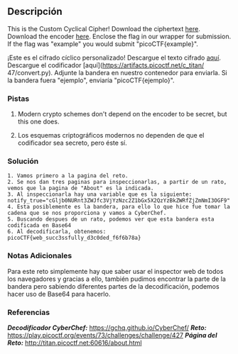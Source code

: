 ## Descripción
This is the Custom Cyclical Cipher! Download the ciphertext [here](https://artifacts.picoctf.net/c_titan/47/ciphertext). Download the encoder [here](https://artifacts.picoctf.net/c_titan/47/convert.py). Enclose the flag in our wrapper for submission. If the flag was "example" you would submit "picoCTF{example}".

¡Este es el cifrado cíclico personalizado! Descargue el texto cifrado [aquí](https://artifacts.picoctf.net/c_titan/47/ciphertext). Descargue el codificador [aquí](https://artifacts.picoctf.net/c_titan/ 47/convert.py). Adjunte la bandera en nuestro contenedor para enviarla. Si la bandera fuera "ejemplo", enviaría "picoCTF{ejemplo}".
### Pistas
1. Modern crypto schemes don't depend on the encoder to be secret, but this one does.

1. Los esquemas criptográficos modernos no dependen de que el codificador sea secreto, pero éste sí.
### Solución
```
1. Vamos primero a la pagina del reto.
2. Se nos dan tres paginas para inspeccionarlas, a partir de un rato, vemos que la pagina de "About" es la indicada.
3. Al inspeccionarla hay una variable que es la siguiente: notify_true="cGljb0NURnt3ZWJfc3VjYzNzc2Z1bGx5X2QzYzBkZWRfZjZmNmI3OGF9"
4. Esta posiblemente es la bandera, para ello lo que hice fue tomar la cadena que se nos proporciona y vamos a CyberChef.
5. Buscando despues de un rato, podemos ver que esta bandera esta codificada en Base64
6. Al decodificarla, obtenemos: picoCTF{web_succ3ssfully_d3c0ded_f6f6b78a}
```

### Notas Adicionales
Para este reto simplemente hay que saber usar el inspector web de todos los navegadores y gracias a ello, también pudimos encontrar la parte de la bandera pero sabiendo diferentes partes de la decodificación, podemos hacer uso de Base64 para hacerlo.

### Referencias
***Decodificador CyberChef:*** https://gchq.github.io/CyberChef/
***Reto:*** https://play.picoctf.org/events/73/challenges/challenge/427
***Página del Reto:*** http://titan.picoctf.net:60616/about.html
